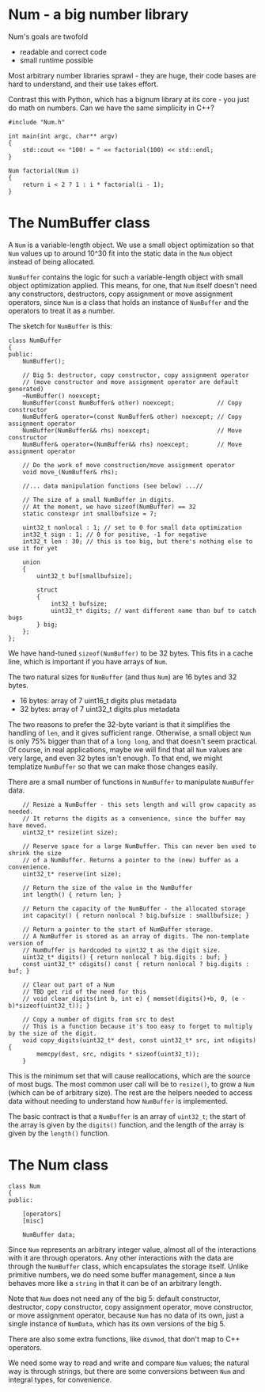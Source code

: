 Num - a big number library
==========================

Num's goals are twofold

- readable and correct code
- small runtime possible

Most arbitrary number libraries sprawl - they are huge, their code bases are hard
to understand, and their use takes effort.

Contrast this with Python, which has a bignum library at its core - you just do math
on numbers. Can we have the same simplicity in C++?

```
#include "Num.h"

int main(int argc, char** argv)
{
    std::cout << "100! = " << factorial(100) << std::endl;
}

Num factorial(Num i)
{
    return i < 2 ? 1 : i * factorial(i - 1);
}
```

The NumBuffer class
===================

A `Num` is a variable-length object. We use a small object optimization so that `Num` values
up to around 10^30 fit into the static data in the `Num` object instead of being allocated.

`NumBuffer` contains the logic for such a variable-length object with small object optimization
applied. This means, for one, that `Num` itself doesn't need any constructors, destructors,
copy assignment or move assignment operators, since `Num` is a class that holds an instance
of `NumBuffer` and the operators to treat it as a number.

The sketch for `NumBuffer` is this:

```
class NumBuffer
{
public:
    NumBuffer();

    // Big 5: destructor, copy constructor, copy assignment operator
    // (move constructor and move assignment operator are default generated)
    ~NumBuffer() noexcept;
    NumBuffer(const NumBuffer& other) noexcept;            // Copy constructor
    NumBuffer& operator=(const NumBuffer& other) noexcept; // Copy assignment operator
    NumBuffer(NumBuffer&& rhs) noexcept;                   // Move constructor
    NumBuffer& operator=(NumBuffer&& rhs) noexcept;        // Move assignment operator

    // Do the work of move construction/move assignment operator
    void move_(NumBuffer& rhs);

    //... data manipulation functions (see below) ...//

    // The size of a small NumBuffer in digits.
    // At the moment, we have sizeof(NumBuffer) == 32
    static constexpr int smallbufsize = 7;

    uint32_t nonlocal : 1; // set to 0 for small data optimization
    int32_t sign : 1; // 0 for positive, -1 for negative
    int32_t len : 30; // this is too big, but there's nothing else to use it for yet

    union
    {
        uint32_t buf[smallbufsize];

        struct
        {
            int32_t bufsize;
            uint32_t* digits; // want different name than buf to catch bugs
        } big;
    };
};
```

We have hand-tuned `sizeof(NumBuffer)` to be 32 bytes. This fits in a cache line, which is
important if you have arrays of `Num`.

The two natural sizes for `NumBuffer` (and thus `Num`) are 16 bytes and 32 bytes.

- 16 bytes: array of 7 uint16_t digits plus metadata
- 32 bytes: array of 7 uint32_t digits plus metadata

The two reasons to prefer the 32-byte variant is that it simplifies the handling of `len`,
and it gives sufficient range. Otherwise, a small object `Num` is only 75% bigger than that
of a `long long`, and that doesn't seem practical. Of course, in real applications, maybe we
will find that all `Num` values are very large, and even 32 bytes isn't enough. To that
end, we might templatize `NumBuffer` so that we can make those changes easily.

There are a small number of functions in `NumBuffer` to manipulate `NumBuffer` data.

```
    // Resize a NumBuffer - this sets length and will grow capacity as needed.
    // It returns the digits as a convenience, since the buffer may have moved.
    uint32_t* resize(int size);

    // Reserve space for a large NumBuffer. This can never ben used to shrink the size
    // of a NumBuffer. Returns a pointer to the (new) buffer as a convenience.
    uint32_t* reserve(int size);

    // Return the size of the value in the NumBuffer
    int length() { return len; }

    // Return the capacity of the NumBuffer - the allocated storage
    int capacity() { return nonlocal ? big.bufsize : smallbufsize; }

    // Return a pointer to the start of NumBuffer storage.
    // A NumBuffer is stored as an array of digits. The non-template version of
    // NumBuffer is hardcoded to uint32_t as the digit size.
    uint32_t* digits() { return nonlocal ? big.digits : buf; }
    const uint32_t* cdigits() const { return nonlocal ? big.digits : buf; }

    // Clear out part of a Num
    // TBD get rid of the need for this
    // void clear_digits(int b, int e) { memset(digits()+b, 0, (e - b)*sizeof(uint32_t)); }

    // Copy a number of digits from src to dest
    // This is a function because it's too easy to forget to multiply by the size of the digit.
    void copy_digits(uint32_t* dest, const uint32_t* src, int ndigits) {
        memcpy(dest, src, ndigits * sizeof(uint32_t));
    }
```

This is the minimum set that will cause reallocations, which are the source of most bugs. The
most common user call will be to `resize()`, to grow a `Num` (which can be of arbitrary size).
The rest are the helpers needed to access data without needing to understand how `NumBuffer`
is implemented.

The basic contract is that a `NumBuffer` is an array of `uint32_t`; the start of the array
is given by the `digits()` function, and the length of the array is given by the `length()`
function.

The Num class
=============

```
class Num
{
public:

    [operators]
    [misc]

    NumBuffer data;
```

Since `Num` represents an arbitrary integer value, almost all of the interactions with it are
through operators. Any other interactions with the data are through the `NumBuffer` class,
which encapsulates the storage itself. Unlike primitive numbers, we do need some buffer
management, since a `Num` behaves more like a `string` in that it can be of an arbitrary length.

Note that `Num` does not need any of the big 5: default constructor, destructor, copy
constructor, copy assignment operator, move constructor, or move assignment operator, because
`Num` has no data of its own, just a single instance of `NumData`, which has its own
versions of the big 5.

There are also some extra functions, like `divmod`, that don't map to C++ operators.

We need some way to read and write and compare `Num` values; the natural way is through
strings, but there are some conversions between `Num` and integral types, for convenience.
